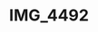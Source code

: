 ---
pid: '170'
layout: bg-photos
title: IMG_4492
filename: IMG_4531.jpg
caption: 
previous_pid: '169'
next_pid: '171'
permalink: "/photos/170.html"
---